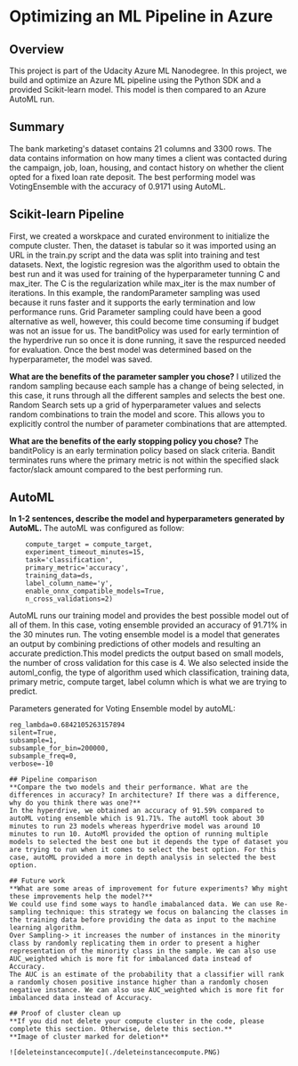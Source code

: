 # Optimizing an ML Pipeline in Azure

## Overview
This project is part of the Udacity Azure ML Nanodegree.
In this project, we build and optimize an Azure ML pipeline using the Python SDK and a provided Scikit-learn model.
This model is then compared to an Azure AutoML run.

## Summary
The bank marketing's dataset contains 21 columns and 3300 rows. The data contains information on how many times a client was contacted during the campaign, job, loan, housing, and contact history on whether the client opted for a fixed loan rate deposit. The best performing model was VotingEnsemble with the accuracy of 0.9171 using AutoML. 

## Scikit-learn Pipeline
First, we created a worskpace and curated environment to initialize the compute cluster. Then, the dataset is tabular so it was imported using an URL in the train.py script and the data was split into training and test datasets. Next, the logistic regresion was the algorithm used to obtain the best run and it was used for training of the hyperparameter tunning C and max_iter. The C is the regularization while max_iter is the max number of iterations. 
In this example, the randomParameter sampling was used because it runs faster and it supports the early termination and low performance runs. Grid Parameter sampling could have been a good alternative as well, however, this could become time consuming if budget was not an issue for us. 
The banditPolicy was used for early termintion of the hyperdrive run so once it is done running, it save the respurced needed for evaluation. Once the best model was determined based on the hyperparameter, the model was saved.

**What are the benefits of the parameter sampler you chose?**
I utilized the random sampling because each sample has a change of being selected, in this case, it runs through all the different samples and selects the best one. Random Search sets up a grid of hyperparameter values and selects random combinations to train the model and score. This allows you to explicitly control the number of parameter combinations that are attempted.

**What are the benefits of the early stopping policy you chose?**
The banditPolicy is an early termination policy based on slack criteria. Bandit terminates runs where the primary metric is not within the specified slack factor/slack amount compared to the best performing run.

## AutoML
**In 1-2 sentences, describe the model and hyperparameters generated by AutoML.**
The autoML was configured as follow:
```automl_config = AutoMLConfig(
    compute_target = compute_target,
    experiment_timeout_minutes=15,
    task='classification',
    primary_metric='accuracy',
    training_data=ds,
    label_column_name='y',
    enable_onnx_compatible_models=True,
    n_cross_validations=2)
```
AutoML runs our training model and provides the best possible model out of all of them. In this case, voting ensemble provided an accuracy of 91.71% in the 30 minutes run. The voting ensemble model is a model that generates an output by combining predictions of other models and resulting an accurate prediction.This model predicts the output based on small models, the number of cross validation for this case is 4. We also selected inside the automl_config, the type of algorithm used which classification, training data, primary metric, compute target, label column which is what we are trying to predict. 

Parameters generated for Voting Ensemble model by autoML:
```
reg_lambda=0.6842105263157894
silent=True,
subsample=1,
subsample_for_bin=200000,
subsample_freq=0,
verbose=-10

## Pipeline comparison
**Compare the two models and their performance. What are the differences in accuracy? In architecture? If there was a difference, why do you think there was one?**
In the hyperdrive, we obtained an accuracy of 91.59% compared to autoML voting ensemble which is 91.71%. The autoMl took about 30 minutes to run 23 models whereas hyperdrive model was around 10 minutes to run 10. AutoMl provided the option of running multiple models to selected the best one but it depends the type of dataset you are trying to run when it comes to select the best option. For this case, autoML provided a more in depth analysis in selected the best option.

## Future work
**What are some areas of improvement for future experiments? Why might these improvements help the model?**
We could use find some ways to handle imabalanced data. We can use Re-sampling technique: this strategy we focus on balancing the classes in the training data before providing the data as input to the machine learning algorithm.
Over Sampling-> it increases the number of instances in the minority class by randomly replicating them in order to present a higher representation of the minority class in the sample. We can also use AUC_weighted which is more fit for imbalanced data instead of Accuracy.
The AUC is an estimate of the probability that a classifier will rank a randomly chosen positive instance higher than a randomly chosen negative instance. We can also use AUC_weighted which is more fit for imbalanced data instead of Accuracy.

## Proof of cluster clean up
**If you did not delete your compute cluster in the code, please complete this section. Otherwise, delete this section.**
**Image of cluster marked for deletion**

![deleteinstancecompute](./deleteinstancecompute.PNG)
